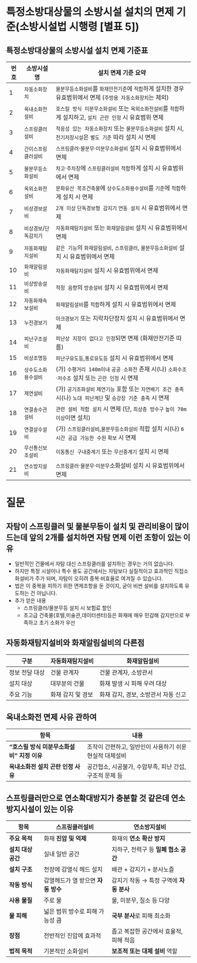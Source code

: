 # 특정소방대상물의 소방시설 설치의 면제 기준(소방시설법 시행령 [별표 5])
## 특정소방대상물의 소방시설 설치 면제 기준표
| 번호 | 소방시설명               | 설치 면제 기준 요약 |
|------|--------------------------|----------------------|
| 1    | `자동소화장치`             | `물분무등소화설비`를 `화재안전기준`에 `적합`하게 설치한 경우 유효범위에서 면제 (`주방용 자동소화장치`는 제외) |
| 2    | `옥내소화전설비`           | `호스릴 방식 미분무소화설비` 또는 `옥외소화전설비`를 `적합`하게 설치하고, `설치 곤란 인정` 시 유효범위 면제 |
| 3    | `스프링클러설비`          | `적응성 있는 자동소화장치` 또는 `물분무등소화설비` 설치 시, `전기저장시설`은 `별도 기준` 따라 설치 시 면제 |
| 4    | `간이스프링클러설비`       | `스프링클러`·`물분무`·`미분무소화설비` 설치 시 유효범위에서 면제 |
| 5    | `물분무등소화설비`         | `차고`·`주차장`에 `스프링클러설비` `적합`하게 설치 시 유효범위에서 면제 |
| 6    | `옥외소화전설비`           | `문화유산 목조건축물`에 `상수도소화용수설비`를 `기준`에 `적합`하게 설치 시 면제 |
| 7    | `비상경보설비`             | `2개 이상` `단독경보형 감지기` `연동 설치` 시 유효범위에서 면제 |
| 8    | `비상경보`/`단독감지기`      | `자동화재탐지설비` 또는 `화재알림설비` 설치 시 유효범위에서 면제 |
| 9    | `자동화재탐지설비`         | `같은 기능`의 `화재알림설비`, `스프링클러`, `물분무등소화설비` 설치 시 유효범위에서 면제 |
| 10   | `화재알림설비`             | `자동화재탐지설비` 설치 시 유효범위에서 면제 |
| 11   | `비상방송설비`             | `적정 음향`의 `방송설비` 설치 시 유효범위에서 면제 |
| 12   | `자동화재속보설비`         | `화재알림설비`를 `적합`하게 설치 시 유효범위에서 면제 |
| 13   | `누전경보기`               | `아크경보기` 또는 지락차단장치 설치 시 유효범위에서 면제 |
| 14   | `피난구조설비`             | `피난상 지장이 없다고 인정`되면 면제 (화재안전기준 따름) |
| 15   | `비상조명등`               | `피난구유도등`,`통로유도등` 설치 시 유효범위에서 면제 |
| 16   | `상수도소화용수설비`       | (가) `수평거리 140m이내` `공공 소화전` 존재 시(나) `소화수조`·`저수조` 설치 또는 `곤란 인정` 시 면제 |
| 17   | `제연설비`                 | (가) `공기조화설비` `제연기능` 포함 또는 `자연배기 조건 충족` 시(나) `노대 피난계단` 및 `승강장 기준 충족` 시 면제 |
| 18   | `연결송수관설비`           | `관련 설비 적합 설치` 시 면제 (단, `최상층 방수구` `높이 70m 이상`이면 설치) |
| 19   | `연결살수설비`             | (가) `스프링클러설비`,`물분무등소화설비` 적합 설치 시(나) `6시간 공급 가능한 수원` `확보` 시 면제 |
| 20   | `무선통신보조설비`         | `이동통신 구내중계기` 또는 `무선중계기` 설치 시 면제 |
| 21   | `연소방지설비`             | `스프링클러`·`물분무`·`미분무`소화설비 설치 시 유효범위에서 면제 |

# 질문
## 자탐이 스프링클러 및 물분무등이 설치 및 관리비용이 많이 드는데 앞의 2개를 설치하면 자탐 면제 이런 조항이 있는 이유
- 일반적인 건물에서 자탐 대신 스프링클러를 설치하는 경우는 거의 없습니다.
- 하지만 특정 시설이나 특수 용도 공간에서는 자탐보다 실질적이고 효과적인 직접소화설비가 주가 되며, 자탐이 오히려 중복·비효율로 여겨질 수 있습니다.
- 법은 이 중복을 피하기 위한 면제조항을 둔 것이지, 굳이 비싼 설비를 설치하도록 유도하는 건 아닙니다.
- 추가 얻은 내용
  - 스프링클러/물분무등 설치 시 보험료 할인
  - 초고급 건축물(호텔,미술관,데이터센터)등은 화재에 매우 민감해 감지만으로 부족하고 초기 소화가 우선
## 자동화재탐지설비와 화재알림설비의 다른점
|구분|자동화재탐지설비|화재알림설비|
|--|--|--|
|정보 전달 대상|건물 관계자|건물 관계자, 소방관서|
|설치 대상|대부분의 건물|화재 발생 시 피해 우려 대상|
|주요 기능|화재 감지 및 경보|화재 감지, 경보, 소방관서 자동 신고|
## 옥내소화전 면제 사유 관하여
| 항목                         | 내용                                |
| -------------------------- | --------------------------------- |
| **“호스릴 방식 미분무소화설비” 지정 이유** | 조작이 간편하고, 일반인이 사용하기 쉬운 현실적 대체설비   |
| **옥내소화전 설치 곤란 인정 사유**      | 공간협소, 시공불가, 수압부족, 피난 간섭, 구조적 문제 등 |
## 스프링클러만으로 연소확대방지가 충분할 것 같은데 연소방지시설이 있는 이유
| 항목           | **스프링클러설비**           | **연소방지설비**                |
| ------------ | --------------------- | ------------------------- |
| **주요 목적**    | 화재 **진압 및 억제**        | 화재의 **연소 확산 방지**          |
| **설치 대상 공간** | 실내 일반 공간              | 지하구, 전력구 등 **밀폐 협소 공간**   |
| **설치 구조**    | 천장에 감열식 헤드 설치         | 배관 + 감지기 + 분사노즐           |
| **작동 방식**    | 감열헤드가 열 받으면 **자동 방수** | 감지기 작동 → 특정 구역에 **자동 분사** |
| **사용 물질**    | 주로 물                  | 물, 미분무, 질소 등 다양           |
| **물 피해**     | 넓은 범위 방수로 피해 가능성 큼    | **국부 분사**로 피해 최소화         |
| **장점**       | 전반적인 진압에 효과적          | 좁고 복잡한 공간에서 효율적, 피해 적음    |
| **법적 목적**    | 기본적인 소화설비             | **보조적 또는 대체 설비** 역할       |
